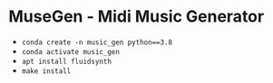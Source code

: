 # MuseGen - Midi Music Generator

- `conda create -n music_gen python==3.8`
- `conda activate music_gen`
- `apt install fluidsynth`
- `make install`
